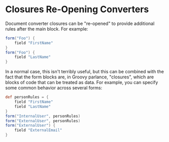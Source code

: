 # Closures Re-Opening Converters

Document converter closures can be "re-opened" to provide additional rules after the main block. For example:

```groovy
form("Foo") {
    field "FirstName"
}
form("Foo") {
    field "LastName"
}
```

In a normal case, this isn't terribly useful, but this can be combined with the fact that the form blocks are, in Groovy parlance, "closures", which are blocks of code that can be treated as data. For example, you can specify some common behavior across several forms:

```groovy
def personRules = {
    field "FirstName"
    field "LastName"
}
form("InternalUser", personRules)
form("ExternalUser", personRules)
form("ExternalUser") {
    field "ExternalEmail"
}
```